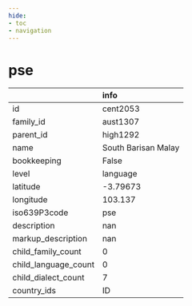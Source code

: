 ```yaml
---
hide:
- toc
- navigation
---
```

# pse
|                      | info                |
|:---------------------|:--------------------|
| id                   | cent2053            |
| family_id            | aust1307            |
| parent_id            | high1292            |
| name                 | South Barisan Malay |
| bookkeeping          | False               |
| level                | language            |
| latitude             | -3.79673            |
| longitude            | 103.137             |
| iso639P3code         | pse                 |
| description          | nan                 |
| markup_description   | nan                 |
| child_family_count   | 0                   |
| child_language_count | 0                   |
| child_dialect_count  | 7                   |
| country_ids          | ID                  |